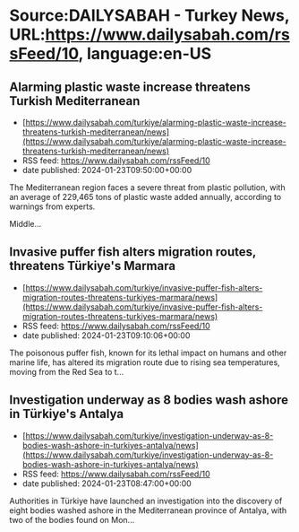 # Source:DAILYSABAH - Turkey News, URL:https://www.dailysabah.com/rssFeed/10, language:en-US

## Alarming plastic waste increase threatens Turkish Mediterranean
 - [https://www.dailysabah.com/turkiye/alarming-plastic-waste-increase-threatens-turkish-mediterranean/news](https://www.dailysabah.com/turkiye/alarming-plastic-waste-increase-threatens-turkish-mediterranean/news)
 - RSS feed: https://www.dailysabah.com/rssFeed/10
 - date published: 2024-01-23T09:50:00+00:00

The Mediterranean region faces a severe threat from plastic pollution, with an average of 229,465 tons of plastic waste added annually, according to warnings from experts.

Middle...

## Invasive puffer fish alters migration routes, threatens Türkiye's Marmara
 - [https://www.dailysabah.com/turkiye/invasive-puffer-fish-alters-migration-routes-threatens-turkiyes-marmara/news](https://www.dailysabah.com/turkiye/invasive-puffer-fish-alters-migration-routes-threatens-turkiyes-marmara/news)
 - RSS feed: https://www.dailysabah.com/rssFeed/10
 - date published: 2024-01-23T09:10:06+00:00

The poisonous puffer fish, known for its lethal impact on humans and other marine life, has altered its migration route due to rising sea temperatures, moving from the Red Sea to t...

## Investigation underway as 8 bodies wash ashore in Türkiye's Antalya
 - [https://www.dailysabah.com/turkiye/investigation-underway-as-8-bodies-wash-ashore-in-turkiyes-antalya/news](https://www.dailysabah.com/turkiye/investigation-underway-as-8-bodies-wash-ashore-in-turkiyes-antalya/news)
 - RSS feed: https://www.dailysabah.com/rssFeed/10
 - date published: 2024-01-23T08:47:00+00:00

Authorities in Türkiye have launched an investigation into the discovery of eight bodies washed ashore in the Mediterranean province of Antalya, with two of the bodies found on Mon...


